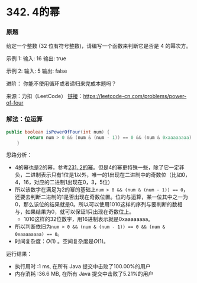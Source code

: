 # 342. 4的幂

### 原题
给定一个整数 (32 位有符号整数)，请编写一个函数来判断它是否是 4 的幂次方。

示例 1:
输入: 16
输出: true

示例 2:
输入: 5
输出: false

进阶：
你能不使用循环或者递归来完成本题吗？

来源：力扣（LeetCode）
[链接](https://leetcode-cn.com/problems/power-of-four)：https://leetcode-cn.com/problems/power-of-four

### 解法：位运算

```java
public boolean isPowerOfFour(int num) {
        return num > 0 && (num & (num - 1)) == 0 && (num & 0xaaaaaaaa) == 0;
    }
```

思路分析：

* 4的幂也是2的幂，参考[231. 2的幂](https://github.com/ustcyyw/yyw_algorithm/blob/master/easy/BitOperation/isPowerOfTwo.md)。但是4的幂更特殊一些，除了它一定非负，二进制表示只有1位是1以外，唯一的1出现在二进制中的奇数位（比如0，4，16，对应的二进制1出现在0，3，5位）
* 所以该数字在满足为2的幂的基础上`num > 0 && (num & (num - 1)) == 0`，还要去判断二进制的1是否出现在奇数位置。位的与运算，某一位其中之一为0，那么该位的结果就是0。所以可以使用1010这样的序列与要判断的数相与，如果结果为0，就可以保证1只出现在奇数位上。
    * 1010这样的32位数字，用16进制表示就是0xaaaaaaaa。
* 所以判断依旧为`num > 0 && (num & (num - 1)) == 0 && (num & 0xaaaaaaaa) == 0`。
* 时间复杂度：$O(1)$ 。空间复杂度是$O(1)$。

运行结果：
* 执行用时 :1 ms, 在所有 Java 提交中击败了100.00%的用户
* 内存消耗 :36.6 MB, 在所有 Java 提交中击败了5.21%的用户

